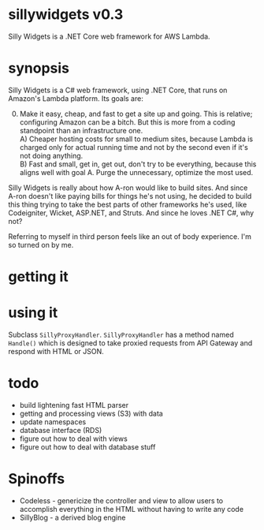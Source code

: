 # sillywidgets v0.3

Silly Widgets is a .NET Core web framework for AWS Lambda. <Insert punchline here>  

# synopsis

Silly Widgets is a C# web framework, using .NET Core, that runs on Amazon's Lambda platform. Its goals are:  

0) Make it easy, cheap, and fast to get a site up and going. This is relative; configuring Amazon can be a bitch. But this is more from a coding standpoint than an infrastructure one.  
A) Cheaper hosting costs for small to medium sites, because Lambda is charged only for actual running time and not by the second even if it's not doing anything.  
B) Fast and small, get in, get out, don't try to be everything, because this aligns well with goal A. Purge the unnecessary, optimize the most used.   
  
Silly Widgets is really about how A-ron would like to build sites. And since A-ron doesn't like paying bills for things he's not using, he decided to build this thing trying to take the best parts of other frameworks he's used, like Codeigniter, Wicket, ASP.NET, and Struts. And since he loves .NET C#, why not?  

Referring to myself in third person feels like an out of body experience. I'm so turned on by me.  

# getting it

# using it

Subclass `SillyProxyHandler`. `SillyProxyHandler` has a method named `Handle()` which is designed to take proxied requests from API Gateway and respond with HTML or JSON.  

# todo

* build lightening fast HTML parser
* getting and processing views (S3) with data
* update namespaces
* database interface (RDS)
* figure out how to deal with views
* figure out how to deal with database stuff

# Spinoffs

* Codeless - genericize the controller and view to allow users to accomplish everything in the HTML without having to write any code
* SillyBlog - a derived blog engine